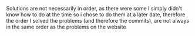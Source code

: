 Solutions are not necessarily in order, as there were some I simply didn't know how to do at the time so i chose to do them at a later date, therefore the order I solved the problems (and therefore the commits), are not always in the same order as the problems on the website
